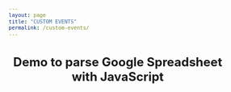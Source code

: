 ```yaml
---
layout: page
title: "CUSTOM EVENTS"
permalink: /custom-events/
---
```



<html>
<head>
<script src="//ajax.googleapis.com/ajax/libs/jquery/2.1.1/jquery.min.js"></script>
<script type="text/javascript">
  var spData = null;
  function doData(json) {
      spData = json.feed.entry;
  }
  
  function drawCell(tr, val) {
      var td = $("<td/>");
      tr.append(td);
      td.append(val);
      return td;
  }
  function drawRow(table, rowData) {
	  if (rowData == null) return null;
	  if (rowData.length == 0) return null;
	  var tr = $("<tr/>");
	  table.append(tr);
	  for(var c=0; c<rowData.length; c++) {
		  drawCell(tr, rowData[c]);
	  }
	  return tr;
  }
  
  function drawTable(parent) {
	  var table = $("<table/>");
	  parent.append(table);
	  return table;
  }
  
  function readData(parent) {
      var data = spData;
      var table = drawTable(parent);
      var rowData = [];
      
      for(var r=0; r<data.length; r++) {
          var cell = data[r]["gs$cell"];
          var val = cell["$t"];
          if (cell.col == 1) {
              drawRow(table, rowData);
              rowData = [];
          }
          rowData.push(val);
      }
      drawRow(table, rowData);
  }
  $(document).ready(function(){
      readData($("#data"));
  });

  </script>   
<script src="https://spreadsheets.google.com/feeds/cells/1ekAwEi_jgztQRYzkZ8y5mCPlt0e139fHvQxdpdQfSZU/2/public/values?alt=json-in-script&callback=doData"></script>
<style type="text/css">
  table {border-collapse: collapse; width: 100%;}
  th, td {border: thin solid black; padding: 3px;}
  tr.head th, tr.head td {background-color: #EDEDED; border-bottom: 4px double black;}
  span.linetitle {font-weight: bold;}
  div.lineclass {font-style: italic;}
  .title, .result {width: 80%;}
  .notes {width: 15%;}
  h1 {text-align: center;}
  body {margin: 12px; font-size: 12px;}
</style>
<style type="text/css" media="print">
  form {display: none;}
</style>
</head>
<body>
<h1>Demo to parse Google Spreadsheet with JavaScript</h1> 
<div id="data"/>
</body>
</html> 
